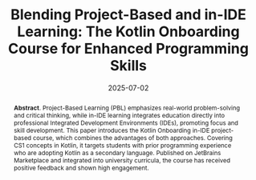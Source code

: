 ---
title: "Blending Project-Based and in-IDE Learning: The Kotlin Onboarding Course for Enhanced Programming Skills"
authors: '<i>Anastasiia Birillo, Ilya Vlasov, and Yaroslav Golubev</i>'
status: "published"
collection: publications
permalink: /publications/2025-07-02-kotlin-onboarding-course
date: 2025-07-02
venue: "the proceedings of <b>ITiCSE'25</b>"
paperurl: "https://doi.org/10.1145/3724389.3731263"
data: 'https://plugins.jetbrains.com/plugin/21067-kotlin-onboarding-introduction'
pdf: "https://www.researchgate.net/publication/391076744_Blending_Project-Based_and_in-IDE_Learning_The_Kotlin_Onboarding_Course_for_Enhanced_Programming_Skills"
level: 'A'
counter_id: 'C18'
abstract: "<p><b>Abstract</b>. Project-Based Learning (PBL) emphasizes real-world problem-solving and critical thinking, while in-IDE learning integrates education directly into professional Integrated Development Environments (IDEs), promoting focus and skill development. This paper introduces the Kotlin Onboarding in-IDE project-based course, which combines the advantages of both approaches. Covering CS1 concepts in Kotlin, it targets students with prior programming experience who are adopting Kotlin as a secondary language. Published on JetBrains Marketplace and integrated into university curricula, the course has received positive feedback and shown high engagement.</p>"
---